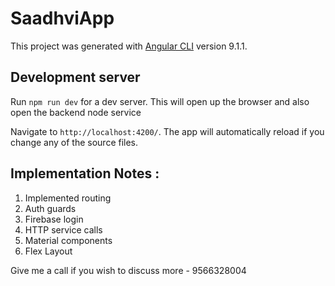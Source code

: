 # SaadhviApp

This project was generated with [Angular CLI](https://github.com/angular/angular-cli) version 9.1.1.

## Development server

Run `npm run dev` for a dev server. This will open up the browser and also open the backend node service

Navigate to `http://localhost:4200/`. The app will automatically reload if you change any of the source files.

## Implementation Notes : 
1. Implemented routing
2. Auth guards
3. Firebase login
4. HTTP service calls 
5. Material components
6. Flex Layout


Give me a call if you wish to discuss more - 9566328004